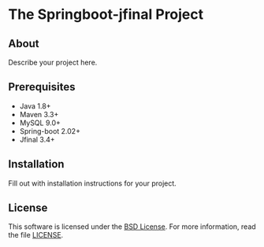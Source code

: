 # The Springboot-jfinal Project

## About

Describe your project here.

## Prerequisites

- Java 1.8+
- Maven 3.3+
- MySQL 9.0+
- Spring-boot 2.02+
- Jfinal 3.4+

## Installation

Fill out with installation instructions for your project.

## License

This software is licensed under the [BSD License][BSD]. For more information, read the file [LICENSE](LICENSE).

[BSD]: https://opensource.org/licenses/BSD-3-Clause
